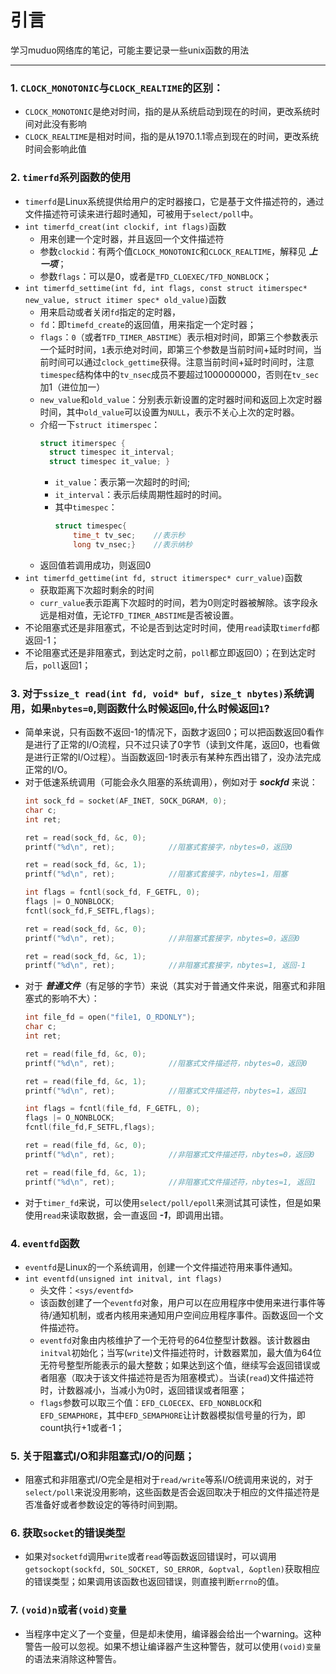 # 引言
学习muduo网络库的笔记，可能主要记录一些unix函数的用法
- - -
### 1. `CLOCK_MONOTONIC`与`CLOCK_REALTIME`的区别：
   - `CLOCK_MONOTONIC`是绝对时间，指的是从系统启动到现在的时间，更改系统时间对此没有影响
   - `CLOCK_REALTIME`是相对时间，指的是从1970.1.1零点到现在的时间，更改系统时间会影响此值  

### 2. `timerfd`系列函数的使用
- `timerfd`是Linux系统提供给用户的定时器接口，它是基于文件描述符的，通过文件描述符可读来进行超时通知，可被用于`select/poll`中。
- `int timerfd_creat(int clockif, int flags)`函数
    * 用来创建一个定时器，并且返回一个文件描述符
    * 参数`clockid`：有两个值`CLOCK_MONOTONIC`和`CLOCK_REALTIME`，解释见 ***上一项***；
    * 参数`flags`：可以是0，或者是`TFD_CLOEXEC/TFD_NONBLOCK`；
- `int timerfd_settime(int fd, int flags, const struct itimerspec* new_value, struct itimer spec* old_value)`函数
  * 用来启动或者关闭`fd`指定的定时器，
  * `fd`：即`timefd_create`的返回值，用来指定一个定时器；
  * `flags`：`0`（或者`TFD_TIMER_ABSTIME`）表示相对时间，即第三个参数表示一个延时时间，`1`表示绝对时间，即第三个参数是当前时间+延时时间，当前时间可以通过`clock_gettime`获得。注意当前时间+延时时间时，注意`timespec`结构体中的`tv_nsec`成员不要超过1000000000，否则在`tv_sec`加1（进位加一）
  * `new_value`和`old_value`：分别表示新设置的定时器时间和返回上次定时器时间，其中`old_value`可以设置为`NULL`，表示不关心上次的定时器。
  * 介绍一下`struct itimerspec`：
    ```c++
    struct itimerspec {
      struct timespec it_interval;
      struct timespec it_value; }
    ```
	- `it_value`：表示第一次超时的时间;
	- `it_interval`：表示后续周期性超时的时间。
	- 其中`timespec`：
      ```c++
      struct timespec{
          time_t tv_sec;    //表示秒
          long tv_nsec;}    //表示纳秒
      ```
  * 返回值若调用成功，则返回0
- `int timerfd_gettime(int fd, struct itimerspec* curr_value)`函数
  * 获取距离下次超时剩余的时间
  * `curr_value`表示距离下次超时的时间，若为0则定时器被解除。该字段永远是相对值，无论`TFD_TIMER_ABSTIME`是否被设置。
- 不论阻塞式还是非阻塞式，不论是否到达定时时间，使用`read`读取`timerfd`都返回-1；
- 不论阻塞式还是非阻塞式，到达定时之前，`poll`都立即返回0）；在到达定时后，`poll`返回1；

### 3. 对于`ssize_t read(int fd, void* buf, size_t nbytes)`系统调用，如果`nbytes=0`,则函数什么时候返回`0`,什么时候返回`1`?
- 简单来说，只有函数不返回-1的情况下，函数才返回0；可以把函数返回0看作是进行了正常的I/O流程，只不过只读了0字节（读到文件尾，返回0，也看做是进行正常的I/O过程）。当函数返回-1时表示有某种东西出错了，没办法完成正常的I/O。
- 对于低速系统调用（可能会永久阻塞的系统调用），例如对于 ***sockfd*** 来说：
  ```c++
  int sock_fd = socket(AF_INET, SOCK_DGRAM, 0);
  char c;
  int ret;

  ret = read(sock_fd, &c, 0);
  printf("%d\n", ret);            //阻塞式套接字，nbytes=0，返回0

  ret = read(sock_fd, &c, 1);
  printf("%d\n", ret);            //阻塞式套接字，nbytes=1，阻塞

  int flags = fcntl(sock_fd, F_GETFL, 0);
  flags |= O_NONBLOCK;
  fcntl(sock_fd,F_SETFL,flags);

  ret = read(sock_fd, &c, 0);
  printf("%d\n", ret);            //非阻塞式套接字，nbytes=0，返回0

  ret = read(sock_fd, &c, 1);
  printf("%d\n", ret);            //非阻塞式套接字，nbytes=1, 返回-1  
  ```
- 对于 ***普通文件***（有足够的字节）来说（其实对于普通文件来说，阻塞式和非阻塞式的影响不大）：
  ```c++
  int file_fd = open("file1, O_RDONLY");
  char c;
  int ret;

  ret = read(file_fd, &c, 0);
  printf("%d\n", ret);            //阻塞式文件描述符，nbytes=0，返回0

  ret = read(file_fd, &c, 1);
  printf("%d\n", ret);            //阻塞式文件描述符，nbytes=1，返回1

  int flags = fcntl(file_fd, F_GETFL, 0);
  flags |= O_NONBLOCK;
  fcntl(file_fd,F_SETFL,flags);

  ret = read(file_fd, &c, 0);
  printf("%d\n", ret);            //非阻塞式文件描述符，nbytes=0，返回0

  ret = read(file_fd, &c, 1);
  printf("%d\n", ret);            //非阻塞式文件描述符，nbytes=1, 返回1
  ```
- 对于`timer_fd`来说，可以使用`select/poll/epoll`来测试其可读性，但是如果使用`read`来读取数据，会一直返回 ***-1***，即调用出错。

### 4. `eventfd`函数
- `eventfd`是Linux的一个系统调用，创建一个文件描述符用来事件通知。
- `int eventfd(unsigned int initval, int flags)`
  * 头文件：`<sys/eventfd>`
  * 该函数创建了一个`eventfd`对象，用户可以在应用程序中使用来进行事件等待/通知机制，或者内核用来通知用户空间应用程序事件。函数返回一个文件描述符。
  * `eventfd`对象由内核维护了一个无符号的64位整型计数器。该计数器由`initval`初始化；当写(`write`)文件描述符时，计数器累加，最大值为64位无符号整型所能表示的最大整数；如果达到这个值，继续写会返回错误或者阻塞（取决于该文件描述符是否为阻塞模式）。当读(`read`)文件描述符时，计数器减小，当减小为0时，返回错误或者阻塞；
  * `flags`参数可以取三个值：`EFD_CLOECEX`、`EFD_NONBLOCK`和`EFD_SEMAPHORE`，其中`EFD_SEMAPHORE`让计数器模拟信号量的行为，即count执行+1或者-1；

### 5. 关于阻塞式I/O和非阻塞式I/O的问题；
- 阻塞式和非阻塞式I/O完全是相对于`read/write`等系I/O统调用来说的，对于`select/poll`来说没用影响，这些函数是否会返回取决于相应的文件描述符是否准备好或者参数设定的等待时间到期。

### 6. 获取`socket`的错误类型
- 如果对`socketfd`调用`write`或者`read`等函数返回错误时，可以调用`getsockopt(sockfd, SOL_SOCKET, SO_ERROR, &optval, &optlen)`获取相应的错误类型；如果调用该函数也返回错误，则直接判断`errno`的值。

### 7. `(void)n`或者`(void)变量`
- 当程序中定义了一个变量，但是却未使用，编译器会给出一个warning。这种警告一般可以忽视。如果不想让编译器产生这种警告，就可以使用`(void)变量`的语法来消除这种警告。
 